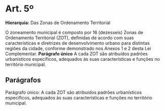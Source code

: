 # Art. 5º

**Hierarquia:** Das Zonas de Ordenamento Territorial

O zoneamento municipal é composto por 16 (dezesseis) Zonas de Ordenamento Territorial (ZOT), definidas de acordo com suas características e diretrizes de desenvolvimento urbano para distintas regiões da cidade, conforme demonstrado nos Anexos 1 e 2 desta Lei Complementar.
**Parágrafo único** A cada ZOT são atribuídos padrões urbanísticos específicos, adequados às suas características e funções no território municipal.

## Parágrafos
Parágrafo único: A cada ZOT são atribuídos padrões urbanísticos específicos, adequados às suas características e funções no território municipal.




